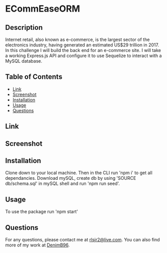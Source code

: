 # ECommEaseORM

## Description

Internet retail, also known as e-commerce, is the largest sector of the electronics industry, having generated an estimated US$29 trillion in 2017. In this challenge I will build the back end for an e-commerce site. I will take a working Express.js API and configure it to use Sequelize to interact with a MySQL database.

## Table of Contents

- [Link](#Link)
- [Screenshot](#Screenshot)
- [Installation](#installation)
- [Usage](#usage)
- [Questions](#questions)

## Link



## Screenshot



## Installation
Clone down to your local machine. Then in the CLI run 'npm i' to get all dependancies. Download mySQL, create db by using 'SOURCE db/schema.sql' in mySQL shell and run 'npm run seed'.


## Usage
To use the package run 'npm start'


## Questions

For any questions, please contact me at rlsjr2@live.com. You can also find more of my work at [DenimB96](https://github.com/DenimB96/).

